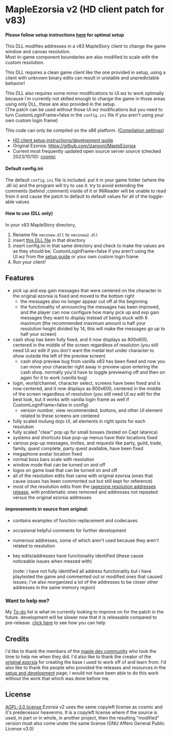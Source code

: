 # MapleEzorsia v2 (HD client patch for v83)
#### Please follow setup instructions [here](https://github.com/444Ro666/MapleEzorsia-v2/wiki/v83%E2%80%90Client%E2%80%90Setup%E2%80%90and%E2%80%90Development%E2%80%90Guide) for optimal setup
This DLL modifies addresses in a v83 MapleStory client to change the game window and canvas resolution.  
Most in-game component boundaries are also modified to scale with the custom resolution. 

This DLL requires a clean game client like the one provided in setup, using a client with unknown binary edits can result in unstable and unpredictable behavior!  

This DLL also requires some minor modifications to UI.wz to work optimally because i'm currently not skilled enough to change the game in those areas using only DLL, these are also provided in the setup.  
(The patch can be used without those UI.wz modifications but you need to turn CustomLoginFrame=false in the `config.ini` file if you aren't using your own custom login frame)

This code can only be compiled on the x86 platform. ([Compilation settings](https://www.mediafire.com/view/6xk7b9bf8qv3gda/buildsettingsEzorsia.png/file))

- [HD client setup instructions/development guide](https://github.com/444Ro666/MapleEzorsia-v2/wiki/v83%E2%80%90Client%E2%80%90Setup%E2%80%90and%E2%80%90Development%E2%80%90Guide)
- Original Ezorsia: https://github.com/izarooni/MapleEzorsia
- Current most frequently updated open source server source (checked 2023/10/10): [cosmic](https://github.com/P0nk/Cosmic)

#### Default config.ini
The default `config.ini` file is included. put it in your game folder (where the .dll is) and the program will try to use it. try to avoid extending the comments (behind ;comment) inside of it or INIReader will be unable to read from it and cause the patch to default to default values for all of the toggle-able values


#### How to use (DLL only)
In your v83 MapleStory directory,  
1. Rename file `nmconew.dll` to `nmconew2.dll`  
2. insert [this DLL file](https://github.com/444Ro666/MapleEzorsia-v2/releases) in that directory
3. insert config.ini in that same directory and check to make the values are as they should be; CustomLoginFrame=false if you aren't using the UI.wz from the [setup guide](https://github.com/444Ro666/MapleEzorsia-v2/wiki/v83%E2%80%90Client%E2%80%90Setup%E2%80%90and%E2%80%90Development%E2%80%90Guide) or your own custom login frame
4. Run your client!

## Features
- pick up and exp gain messages that were centered on the character in the original ezorsia is fixed and moved to the bottom right  
	- the messages also no longer appear cut off at the beginning  
	- the functionality of announcing the messages has been improved, and the player can now configure how many pick up and exp gain messages they want to display	instead of being stuck with 6 maximum (the recommended maximum amount is half your resolution height divided by 14, this will make the messages go up to half your screen)  
- cash shop has been fully fixed, and it now displays as 800x600, centered in the middle of the screen regardless of resoluton (you still need UI.wz edit if you don't want the medal text under character to show outside the left of the preview screen)  
	- cash shop preview bug from vanilla v83 has been fixed and now you can move your character right away in preview upon entering the cash shop. normally you'd have to toggle previewing off and then on again for it to work (vanilla bug)  
- login, world/channel, character select, screens have been fixed and is now centered, and it now displays as 800x600, centered in the middle of the screen regardless of resolution (you still need UI.wz edit for the best look, but it works with vanilla login frame as well if CustomLoginFrame=false in config)  
	- version number, view recommended, buttons, and other UI element related to these screens are centered  
- fully scaled mulung dojo UI, all elements in right spots for each resolution  
- fully scaled "clear" pop up for small bosses (tested on Capt latanica)  
- systems and shortcuts blue pop-up menus have their locations fixed  
- various pop-up messages, invites, and requests like party, guild, trade, family, quest complete, party quest available, have been fixed  
- megaphone avatar location fixed  
- normal boss bars scale with resolution  
- window mode that can be turned on and off  
- logos on game load that can be turned on and off  
- all of the resolution edits that came with original ezorsia (ones that cause issues has been commented out but still kept for reference)  
- most of the resolution edits from the [ragezone resolution addresses release](https://forum.ragezone.com/threads/all-addresses-for-v83-resolution-change.1161938/), with problematic ones removed and addresses not repeated versus the original ezorsia addresses
   


#### improvements in source from original:
- contains examples of function replacement and codecaves  
- occasional helpful comments for further development  
- numerous addresses, some of which aren't used because they aren't related to resolution  
- key edits/addresses have functionality identified (these cause noticeable issues when messed with)


    (note: i have not fully identified all address functionality but i have playtested the game and commented out or modified ones that caused issues; i've also reorganized a lot of the addresses to be closer other addresses in the same memory region)

### Want to help me?
My [To-do](https://github.com/444Ro666/MapleEzorsia-v2/wiki/my-to%E2%80%90do-list) list is what im currently looking to improve on for the patch in the future. development will be slower now that it is releasable compared to pre-release.
[click here](https://github.com/444Ro666/MapleEzorsia-v2/blob/main/CONTRIBUTING.md) to see how you can help


## Credits
i'd like to thank the members of the [maple dev community](https://discord.gg/DU8j6xrW) who took the time to help me when they did. I'd also like to thank the creator of the [original ezorsia](https://github.com/izarooni/MapleEzorsia) for creating the base i used to work off of and learn from. I'd also like to thank the people who provided the releases and resources in the [setup and development](https://github.com/444Ro666/MapleEzorsia-v2/wiki/v83%E2%80%90Client%E2%80%90Setup%E2%80%90and%E2%80%90Development%E2%80%90Guide) page; i would not have been able to do this work without the work that which was done before me.

## License

[ AGPL-3.0 license ](https://github.com/444Ro666/MapleEzorsia-v2/blob/main/LICENSE)  Ezorsia v2 uses the same copyleft license as cosmic and it's predecessor heavenms. It is a copyleft license where if the source is used, in part or in whole, in another project, then the resulting "modified" version must also come under the same license (GNU Affero General Public License v3.0)
